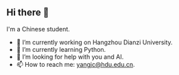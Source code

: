 ## Hi there 👋

I'm a Chinese student.

- 🔭 I’m currently working on Hangzhou Dianzi University.
- 🌱 I’m currently learning Python.
- 🤔 I’m looking for help with you and AI.
- 📫 How to reach me: yangjc@hdu.edu.cn.

